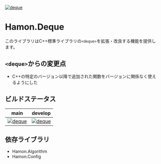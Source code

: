 ﻿[![deque](https://github.com/shibainuudon/HamonCore/actions/workflows/deque.yml/badge.svg)](https://github.com/shibainuudon/HamonCore/actions/workflows/deque.yml)

# Hamon.Deque

このライブラリはC++標準ライブラリの`<deque>`を拡張・改良する機能を提供します。

## `<deque>`からの変更点

* C++の特定のバージョン以降で追加された関数をバージョンに関係なく使えるようにした

## ビルドステータス

| main | develop |
| ---- | ------- |
|[![deque](https://github.com/shibainuudon/HamonCore/actions/workflows/deque.yml/badge.svg?branch=main)](https://github.com/shibainuudon/HamonCore/actions/workflows/deque.yml)|[![deque](https://github.com/shibainuudon/HamonCore/actions/workflows/deque.yml/badge.svg?branch=develop)](https://github.com/shibainuudon/HamonCore/actions/workflows/deque.yml)|

## 依存ライブラリ

* Hamon.Algorithm
* Hamon.Config
